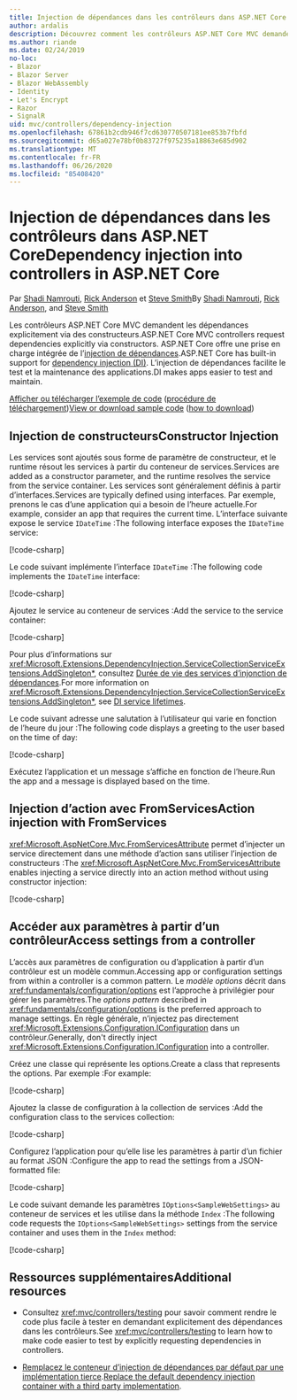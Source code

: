 ```yaml
---
title: Injection de dépendances dans les contrôleurs dans ASP.NET Core
author: ardalis
description: Découvrez comment les contrôleurs ASP.NET Core MVC demandent explicitement leurs dépendances par le biais de leurs constructeurs avec l’injection de dépendances dans ASP.NET Core.
ms.author: riande
ms.date: 02/24/2019
no-loc:
- Blazor
- Blazor Server
- Blazor WebAssembly
- Identity
- Let's Encrypt
- Razor
- SignalR
uid: mvc/controllers/dependency-injection
ms.openlocfilehash: 67861b2cdb946f7cd630770507181ee853b7fbfd
ms.sourcegitcommit: d65a027e78bf0b83727f975235a18863e685d902
ms.translationtype: MT
ms.contentlocale: fr-FR
ms.lasthandoff: 06/26/2020
ms.locfileid: "85408420"
---
```

# <a name="dependency-injection-into-controllers-in-aspnet-core"></a><span data-ttu-id="7bc86-103">Injection de dépendances dans les contrôleurs dans ASP.NET Core</span><span class="sxs-lookup"><span data-stu-id="7bc86-103">Dependency injection into controllers in ASP.NET Core</span></span>

<a name="dependency-injection-controllers"></a>

<span data-ttu-id="7bc86-104">Par [Shadi Namrouti](https://github.com/shadinamrouti), [Rick Anderson](https://twitter.com/RickAndMSFT) et [Steve Smith](https://github.com/ardalis)</span><span class="sxs-lookup"><span data-stu-id="7bc86-104">By [Shadi Namrouti](https://github.com/shadinamrouti), [Rick Anderson](https://twitter.com/RickAndMSFT), and [Steve Smith](https://github.com/ardalis)</span></span>

<span data-ttu-id="7bc86-105">Les contrôleurs ASP.NET Core MVC demandent les dépendances explicitement via des constructeurs.</span><span class="sxs-lookup"><span data-stu-id="7bc86-105">ASP.NET Core MVC controllers request dependencies explicitly via constructors.</span></span> <span data-ttu-id="7bc86-106">ASP.NET Core offre une prise en charge intégrée de l’[injection de dépendances](xref:fundamentals/dependency-injection).</span><span class="sxs-lookup"><span data-stu-id="7bc86-106">ASP.NET Core has built-in support for [dependency injection (DI)](xref:fundamentals/dependency-injection).</span></span> <span data-ttu-id="7bc86-107">L’injection de dépendances facilite le test et la maintenance des applications.</span><span class="sxs-lookup"><span data-stu-id="7bc86-107">DI makes apps easier to test and maintain.</span></span>

<span data-ttu-id="7bc86-108">[Afficher ou télécharger l’exemple de code](https://github.com/dotnet/AspNetCore.Docs/tree/master/aspnetcore/mvc/controllers/dependency-injection/sample) ([procédure de téléchargement](xref:index#how-to-download-a-sample))</span><span class="sxs-lookup"><span data-stu-id="7bc86-108">[View or download sample code](https://github.com/dotnet/AspNetCore.Docs/tree/master/aspnetcore/mvc/controllers/dependency-injection/sample) ([how to download](xref:index#how-to-download-a-sample))</span></span>

## <a name="constructor-injection"></a><span data-ttu-id="7bc86-109">Injection de constructeurs</span><span class="sxs-lookup"><span data-stu-id="7bc86-109">Constructor Injection</span></span>

<span data-ttu-id="7bc86-110">Les services sont ajoutés sous forme de paramètre de constructeur, et le runtime résout les services à partir du conteneur de services.</span><span class="sxs-lookup"><span data-stu-id="7bc86-110">Services are added as a constructor parameter, and the runtime resolves the service from the service container.</span></span> <span data-ttu-id="7bc86-111">Les services sont généralement définis à partir d’interfaces.</span><span class="sxs-lookup"><span data-stu-id="7bc86-111">Services are typically defined using interfaces.</span></span> <span data-ttu-id="7bc86-112">Par exemple, prenons le cas d’une application qui a besoin de l’heure actuelle.</span><span class="sxs-lookup"><span data-stu-id="7bc86-112">For example, consider an app that requires the current time.</span></span> <span data-ttu-id="7bc86-113">L’interface suivante expose le service `IDateTime` :</span><span class="sxs-lookup"><span data-stu-id="7bc86-113">The following interface exposes the `IDateTime` service:</span></span>

[!code-csharp[](dependency-injection/sample/ControllerDI/Interfaces/IDateTime.cs?name=snippet)]

<span data-ttu-id="7bc86-114">Le code suivant implémente l’interface `IDateTime` :</span><span class="sxs-lookup"><span data-stu-id="7bc86-114">The following code implements the `IDateTime` interface:</span></span>

[!code-csharp[](dependency-injection/sample/ControllerDI/Services/SystemDateTime.cs?name=snippet)]

<span data-ttu-id="7bc86-115">Ajoutez le service au conteneur de services :</span><span class="sxs-lookup"><span data-stu-id="7bc86-115">Add the service to the service container:</span></span>

[!code-csharp[](dependency-injection/sample/ControllerDI/Startup1.cs?name=snippet&highlight=3)]

<span data-ttu-id="7bc86-116">Pour plus d’informations sur <xref:Microsoft.Extensions.DependencyInjection.ServiceCollectionServiceExtensions.AddSingleton*>, consultez [Durée de vie des services d’injonction de dépendances](xref:fundamentals/dependency-injection#service-lifetimes).</span><span class="sxs-lookup"><span data-stu-id="7bc86-116">For more information on <xref:Microsoft.Extensions.DependencyInjection.ServiceCollectionServiceExtensions.AddSingleton*>, see [DI service lifetimes](xref:fundamentals/dependency-injection#service-lifetimes).</span></span>

<span data-ttu-id="7bc86-117">Le code suivant adresse une salutation à l’utilisateur qui varie en fonction de l’heure du jour :</span><span class="sxs-lookup"><span data-stu-id="7bc86-117">The following code displays a greeting to the user based on the time of day:</span></span>

[!code-csharp[](dependency-injection/sample/ControllerDI/Controllers/HomeController.cs?name=snippet)]

<span data-ttu-id="7bc86-118">Exécutez l’application et un message s’affiche en fonction de l’heure.</span><span class="sxs-lookup"><span data-stu-id="7bc86-118">Run the app and a message is displayed based on the time.</span></span>

## <a name="action-injection-with-fromservices"></a><span data-ttu-id="7bc86-119">Injection d’action avec FromServices</span><span class="sxs-lookup"><span data-stu-id="7bc86-119">Action injection with FromServices</span></span>

<span data-ttu-id="7bc86-120"><xref:Microsoft.AspNetCore.Mvc.FromServicesAttribute> permet d’injecter un service directement dans une méthode d’action sans utiliser l’injection de constructeurs :</span><span class="sxs-lookup"><span data-stu-id="7bc86-120">The <xref:Microsoft.AspNetCore.Mvc.FromServicesAttribute> enables injecting a service directly into an action method without using constructor injection:</span></span>

[!code-csharp[](dependency-injection/sample/ControllerDI/Controllers/HomeController.cs?name=snippet2)]

## <a name="access-settings-from-a-controller"></a><span data-ttu-id="7bc86-121">Accéder aux paramètres à partir d’un contrôleur</span><span class="sxs-lookup"><span data-stu-id="7bc86-121">Access settings from a controller</span></span>

<span data-ttu-id="7bc86-122">L’accès aux paramètres de configuration ou d’application à partir d’un contrôleur est un modèle commun.</span><span class="sxs-lookup"><span data-stu-id="7bc86-122">Accessing app or configuration settings from within a controller is a common pattern.</span></span> <span data-ttu-id="7bc86-123">Le *modèle options* décrit dans <xref:fundamentals/configuration/options> est l’approche à privilégier pour gérer les paramètres.</span><span class="sxs-lookup"><span data-stu-id="7bc86-123">The *options pattern* described in <xref:fundamentals/configuration/options> is the preferred approach to manage settings.</span></span> <span data-ttu-id="7bc86-124">En règle générale, n’injectez pas directement <xref:Microsoft.Extensions.Configuration.IConfiguration> dans un contrôleur.</span><span class="sxs-lookup"><span data-stu-id="7bc86-124">Generally, don't directly inject <xref:Microsoft.Extensions.Configuration.IConfiguration> into a controller.</span></span>

<span data-ttu-id="7bc86-125">Créez une classe qui représente les options.</span><span class="sxs-lookup"><span data-stu-id="7bc86-125">Create a class that represents the options.</span></span> <span data-ttu-id="7bc86-126">Par exemple :</span><span class="sxs-lookup"><span data-stu-id="7bc86-126">For example:</span></span>

[!code-csharp[](dependency-injection/sample/ControllerDI/Models/SampleWebSettings.cs?name=snippet)]

<span data-ttu-id="7bc86-127">Ajoutez la classe de configuration à la collection de services :</span><span class="sxs-lookup"><span data-stu-id="7bc86-127">Add the configuration class to the services collection:</span></span>

[!code-csharp[](dependency-injection/sample/ControllerDI/Startup.cs?highlight=4&name=snippet1)]

<span data-ttu-id="7bc86-128">Configurez l’application pour qu’elle lise les paramètres à partir d’un fichier au format JSON :</span><span class="sxs-lookup"><span data-stu-id="7bc86-128">Configure the app to read the settings from a JSON-formatted file:</span></span>

[!code-csharp[](dependency-injection/sample/ControllerDI/Program.cs?name=snippet&range=10-15)]

<span data-ttu-id="7bc86-129">Le code suivant demande les paramètres `IOptions<SampleWebSettings>` au conteneur de services et les utilise dans la méthode `Index` :</span><span class="sxs-lookup"><span data-stu-id="7bc86-129">The following code requests the `IOptions<SampleWebSettings>` settings from the service container and uses them in the `Index` method:</span></span>

[!code-csharp[](dependency-injection/sample/ControllerDI/Controllers/SettingsController.cs?name=snippet)]

## <a name="additional-resources"></a><span data-ttu-id="7bc86-130">Ressources supplémentaires</span><span class="sxs-lookup"><span data-stu-id="7bc86-130">Additional resources</span></span>

* <span data-ttu-id="7bc86-131">Consultez <xref:mvc/controllers/testing> pour savoir comment rendre le code plus facile à tester en demandant explicitement des dépendances dans les contrôleurs.</span><span class="sxs-lookup"><span data-stu-id="7bc86-131">See <xref:mvc/controllers/testing> to learn how to make code easier to test by explicitly requesting dependencies in controllers.</span></span>

* <span data-ttu-id="7bc86-132">[Remplacez le conteneur d’injection de dépendances par défaut par une implémentation tierce](xref:fundamentals/dependency-injection#default-service-container-replacement).</span><span class="sxs-lookup"><span data-stu-id="7bc86-132">[Replace the default dependency injection container with a third party implementation](xref:fundamentals/dependency-injection#default-service-container-replacement).</span></span>
